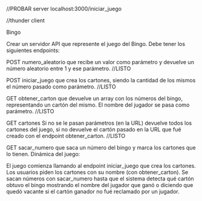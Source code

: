 //PROBAR server localhost:3000/iniciar_juego

//thunder client

Bingo

Crear un servidor API que represente el juego del Bingo. Debe tener los siguientes endpoints:

POST numero_aleatorio que recibe un valor como parámetro y devuelve un número aleatorio entre 1 y ese parámetro. //LISTO

POST iniciar_juego que crea los cartones, siendo la cantidad de los mismos el número pasado como parámetro. //LISTO

GET obtener_carton que devuelve un array con los números del bingo, representando un cartón del mismo. El nombre del jugador se pasa como parámetro. 
//LISTO

GET cartones Si no se le pasan parámetros (en la URL) devuelve todos los cartones del juego, si no devuelve el cartón pasado en la URL que fué creado con el endpoint obtener_carton. //LISTO

GET sacar_numero que saca un número del bingo y marca los cartones que lo tienen.
Dinámica del juego:

El juego comienza llamando al endpoint iniciar_juego que crea los cartones. Los usuarios piden los cartones con su nombre (con obtener_carton). Se sacan números con sacar_numero hasta que el sistema detecta qué cartón obtuvo el bingo mostrando el nombre del jugador que ganó o diciendo que quedó vacante si el cartón ganador no fué reclamado por un jugador.